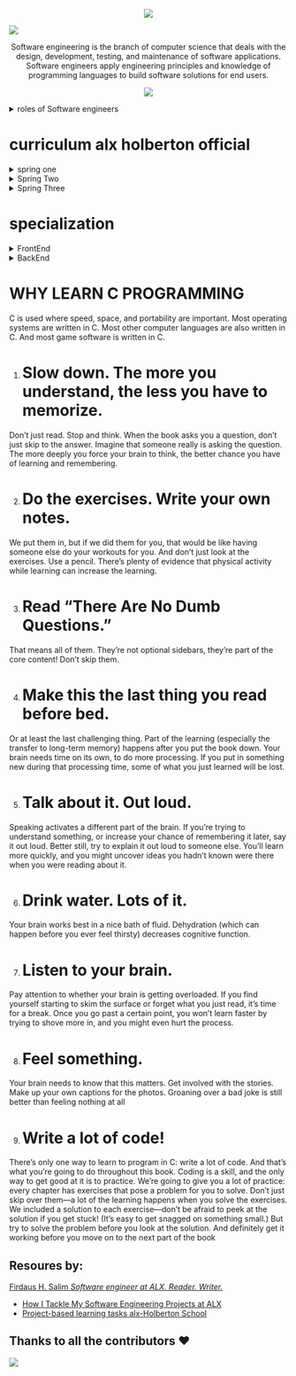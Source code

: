 <p align="center">
  <a href="https://github.com/DenverCoder1/readme-typing-svg"><img src="https://readme-typing-svg.herokuapp.com?lines=Welcome+to+the+journey+of;Doing+the+hard+thing&center=true&width=380&height=45"></a>
</p>

![](https://github.com/AdamsGeeky/Alx_holberlton_S_Eng_journey/blob/main/Alx-Holberton.jpg)

<p align="center"><span style="text-color: read,">Software engineering</span> is the branch of computer science that deals with the design, development, testing, and maintenance of software applications. Software engineers apply engineering principles and knowledge of programming languages to build software solutions for end users.
</p>        
  
<p align="center">
  <a href="https://github.com/DenverCoder1/readme-typing-svg"><img src="https://readme-typing-svg.herokuapp.com?lines=WHOW+IS+AN+ENGINEER;INNOVATOR+INVENTOR+PROLEM+SOLVER;they+Create+Solution;To+enthance+human+productivity&center=true&width=380&height=45"></a>
</p>
 
<details> 
  <summary> roles of Software engineers </summary>
  <ul> 
    <li> - Designing and maintaining software systems </li>
    <li> - Evaluating and testing new software programs </li>
    <li> - Optimizing software for speed and scalability </li>
    <li> - Writing and testing code </li>
    <li> - Consulting with clients, engineers, security specialists, and other stakeholders  </li>
    <li> - Presenting new features to stakeholders and internal customers  </li>
  </ul>    
</details>

# curriculum alx holberton official

<details> 
<summary> spring one </summary> 

- [ ] Git & command line editors
- [ ] Introduction to Bash
- [ ] C - first statements
- [ ] C - pointers
- [ ] C - recursion
- [ ] C - static library
- [ ] C - memory allocation
- [ ] C - preprocessor
- [ ] C - variadic functions
- [ ] C - bit manipulation
- [ ] C - file I/O
- [ ] Singly linked lists
- [ ] Create your own printf
- [ ] Create your own Shell
</details>

<details> 
<summary> Spring Two </summary> 

- [ ] Python - first statements
- [ ] Python - import & modules
- [ ] Python - data structures
- [ ] Python - exceptions
- [ ] Python - classes
- [ ] Python - inheritance
- [ ] Python - file I/O
- [ ] Python - JSON serialization / deserialization
- [ ] HTML/CSS introduction
- [ ] SQL - basic queries
- [ ] SQL - join queries
- [ ] C - dynamic libraries
- [ ] C - makefiles
- [ ] Doubly linked lists
- [ ] Stack and Queues
- [ ] Hash tables
- [ ] Sorting algorithms
- [ ] Binary trees
- [ ] Bash - scripting
- [ ] Unix processes and signals
- [ ] Regex
- [ ] Network introduction
</details>

<details> 
<summary> Spring Three </summary> 

- [ ] Python - Object-relational mapping
- [ ] Python - Web framework
- [ ] Python - RESTful API
- [ ] Python - web scraping
- [ ] Javascript - first statements
- [ ] Javascript - objects
- [ ] Javascript - scopes and closures
- [ ] Javascript - web scraping
- [ ] Search algorithms
- [ ] SSH
- [ ] SSL certificate
- [ ] Web server
- [ ] Load balancer
- [ ] Firewall
- [ ] MySQL primary-replica
- [ ] Server monitoring
- [ ] Code deployment
- [ ] Postmortem
- [ ] Webstack debugging
- [ ] Portfolio project
</details>

# specialization 

<details> 
<summary> FrontEnd </summary>

- [ ] ES6 introduction / promise
- [ ] ES6 classes / data manipulation
- [ ] TypeScript
- [ ] HTML / CSS advanced
- [ ] Developer tools
- [ ] Responsive design
- [ ] Webpack
- [ ] React introduction / props
- [ ] React component
- [ ] React inline-styling
- [ ] React state / immutable
- [ ] React Redux - action creator/normalizr
- [ ] React Redux -reducer/selector
- [ ] React Redux -connector/provider
</details>

<details> 
<summary> BackEnd </summary> 

- [ ] ES6 introduction / promise
- [ ] ES6 classes / data manipulation
- [ ] TypeScript
- [ ] Python
- [ ] async
- [ ] MySQL advanced
- [ ] NoSQL introduction
- [ ] Redis introduction
- [ ] API Pagination
- [ ] Caching algorithms
- [ ] Unit & integration tests
- [ ] i18n
- [ ] Personal data
- [ ] User authentications
- [ ] Node JS introduction
- [ ] Queuing system
- [ ] GraphQL API
- [ ] Async file API
</details>

# WHY LEARN C PROGRAMMING
C is used where speed, space, and portability are important. Most operating systems are written in C. Most other computer languages are also written in C. And most game
software is written in C. 

1. # Slow down. The more you understand, the less you have to memorize.
Don’t just read. Stop and think. When the book asks
you a question, don’t just skip to the answer. Imagine
that someone really is asking the question. The
more deeply you force your brain to think, the better
chance you have of learning and remembering.

2. # Do the exercises. Write your own notes.
We put them in, but if we did them for you, that
would be like having someone else do your workouts
for you. And don’t just look at the exercises. Use a
pencil. There’s plenty of evidence that physical
activity while learning can increase the learning.

3. # Read “There Are No Dumb Questions.”
That means all of them. They’re not optional
sidebars, they’re part of the core content!
Don’t skip them.

4. # Make this the last thing you read before bed.
Or at least the last challenging thing.
Part of the learning (especially the transfer to
long-term memory) happens after you put the book
down. Your brain needs time on its own, to do more
processing. If you put in something new during that
processing time, some of what you just learned will
be lost.

5. # Talk about it. Out loud.
Speaking activates a different part of the brain. If
you’re trying to understand something, or increase
your chance of remembering it later, say it out loud.
Better still, try to explain it out loud to someone else.
You’ll learn more quickly, and you might uncover
ideas you hadn’t known were there when you were
reading about it.

6. # Drink water. Lots of it.
Your brain works best in a nice bath of fluid.
Dehydration (which can happen before you ever
feel thirsty) decreases cognitive function.

7. # Listen to your brain.
Pay attention to whether your brain is getting
overloaded. If you find yourself starting to skim
the surface or forget what you just read, it’s time
for a break. Once you go past a certain point, you
won’t learn faster by trying to shove more in, and
you might even hurt the process.

8. # Feel something.
Your brain needs to know that this matters. Get
involved with the stories. Make up your own
captions for the photos. Groaning over a bad joke
is still better than feeling nothing at all

9. # Write a lot of code!
There’s only one way to learn to program in C:
write a lot of code. And that’s what you’re going
to do throughout this book. Coding is a skill, and
the only way to get good at it is to practice. We’re
going to give you a lot of practice: every chapter has
exercises that pose a problem for you to solve. Don’t
just skip over them—a lot of the learning happens
when you solve the exercises. We included a solution
to each exercise—don’t be afraid to peek at the
solution if you get stuck! (It’s easy to get snagged
on something small.) But try to solve the problem
before you look at the solution. And definitely get it
working before you move on to the next part of the
book


## Resoures by:
[Firdaus H. Salim *Software engineer at ALX. Reader. Writer.*](https://github.com/betascribbles)<br/>
 - [How I Tackle My Software Engineering Projects at ALX](https://medium.com/alx-africa/how-i-tackle-my-software-engineering-projects-at-alx-610f3f5a6448)
 - [Project-based learning tasks alx-Holberton School](https://github.com/betascribbles/alx-low_level_programming)

## Thanks to all the contributors ❤️
<a href="https://github.com/AdamsGeeky/Alx_holberlton_S_Eng_journey/graphs/contributors">
  <img src="https://contrib.rocks/image?repo=AdamsGeeky/Alx_holberlton_S_Eng_journey" />
</a>
